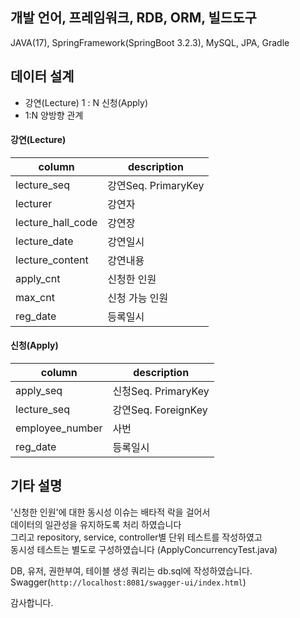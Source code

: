 ## 개발 언어, 프레임워크, RDB, ORM, 빌드도구
JAVA(17), SpringFramework(SpringBoot 3.2.3), MySQL, JPA, Gradle

## 데이터 설계
* 강연(Lecture) 1 : N 신청(Apply)  
* 1:N 양방향 관계

#### 강연(Lecture)
|column|description|
|------|---|
|lecture_seq|강연Seq. PrimaryKey|
|lecturer|강연자|
|lecture_hall_code|강연장|
|lecture_date|강연일시|
|lecture_content|강연내용|
|apply_cnt|신청한 인원|
|max_cnt|신청 가능 인원|
|reg_date|등록일시|

#### 신청(Apply)
|column|description|
|------|---|
|apply_seq|신청Seq. PrimaryKey|
|lecture_seq|강연Seq. ForeignKey|
|employee_number|사번|
|reg_date|등록일시|


## 기타 설명
'신청한 인원'에 대한 동시성 이슈는 배타적 락을 걸어서  
데이터의 일관성을 유지하도록 처리 하였습니다  
그리고 repository, service, controller별 단위 테스트를 작성하였고  
동시성 테스트는 별도로 구성하였습니다 (ApplyConcurrencyTest.java)  


DB, 유저, 권한부여, 테이블 생성 쿼리는 db.sql에 작성하였습니다.  
Swagger(`http://localhost:8081/swagger-ui/index.html`)  


감사합니다.
